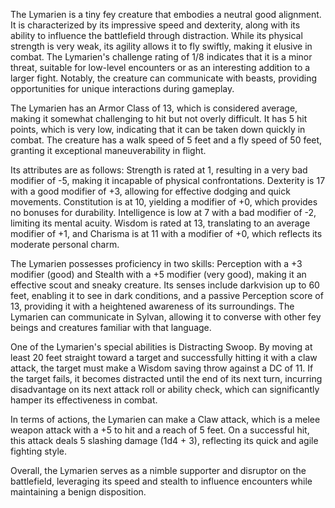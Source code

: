 The Lymarien is a tiny fey creature that embodies a neutral good alignment. It is characterized by its impressive speed and dexterity, along with its ability to influence the battlefield through distraction. While its physical strength is very weak, its agility allows it to fly swiftly, making it elusive in combat. The Lymarien's challenge rating of 1/8 indicates that it is a minor threat, suitable for low-level encounters or as an interesting addition to a larger fight. Notably, the creature can communicate with beasts, providing opportunities for unique interactions during gameplay.

The Lymarien has an Armor Class of 13, which is considered average, making it somewhat challenging to hit but not overly difficult. It has 5 hit points, which is very low, indicating that it can be taken down quickly in combat. The creature has a walk speed of 5 feet and a fly speed of 50 feet, granting it exceptional maneuverability in flight. 

Its attributes are as follows: Strength is rated at 1, resulting in a very bad modifier of -5, making it incapable of physical confrontations. Dexterity is 17 with a good modifier of +3, allowing for effective dodging and quick movements. Constitution is at 10, yielding a modifier of +0, which provides no bonuses for durability. Intelligence is low at 7 with a bad modifier of -2, limiting its mental acuity. Wisdom is rated at 13, translating to an average modifier of +1, and Charisma is at 11 with a modifier of +0, which reflects its moderate personal charm.

The Lymarien possesses proficiency in two skills: Perception with a +3 modifier (good) and Stealth with a +5 modifier (very good), making it an effective scout and sneaky creature. Its senses include darkvision up to 60 feet, enabling it to see in dark conditions, and a passive Perception score of 13, providing it with a heightened awareness of its surroundings. The Lymarien can communicate in Sylvan, allowing it to converse with other fey beings and creatures familiar with that language.

One of the Lymarien's special abilities is Distracting Swoop. By moving at least 20 feet straight toward a target and successfully hitting it with a claw attack, the target must make a Wisdom saving throw against a DC of 11. If the target fails, it becomes distracted until the end of its next turn, incurring disadvantage on its next attack roll or ability check, which can significantly hamper its effectiveness in combat. 

In terms of actions, the Lymarien can make a Claw attack, which is a melee weapon attack with a +5 to hit and a reach of 5 feet. On a successful hit, this attack deals 5 slashing damage (1d4 + 3), reflecting its quick and agile fighting style. 

Overall, the Lymarien serves as a nimble supporter and disruptor on the battlefield, leveraging its speed and stealth to influence encounters while maintaining a benign disposition.